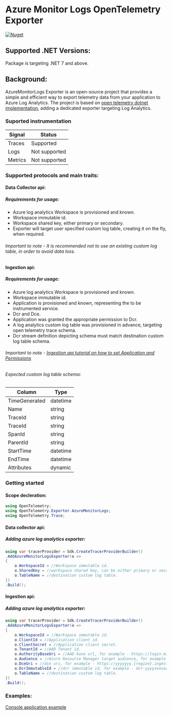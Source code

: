 # Azure Monitor Logs OpenTelemetry Exporter
[![Nuget](https://img.shields.io/badge/nuget-1.0.1-blue)](https://www.nuget.org/packages/AzureMonitorLogs.Exporter.OpenTelemetry)

## Supported .NET Versions: 
Package is targeting .NET 7 and above. 

## Background: 
AzureMonitorLogs Exporter is an open-source project that provides a simple and efficient way to export telemetry data from your application to Azure Log Analytics. 
The project is based on [open telemetry dotnet implementation](https://github.com/open-telemetry/opentelemetry-dotnet), adding a dedicated exporter targeting Log Analytics.

### Suported instrumentation
| Signal  | Status     |
| ------- | ---------- |
| Traces  | Supported |
| Logs    | Not supported |
| Metrics | Not supported |

### Supported protocols and main traits: 
#### Data Collector api: 
##### Requirements for usage: 
* Azure log analytics Workspace is provisioned and known. 
* Workspace immutable id. 
* Workspace shared key, either primary or secondary. 
* Exporter will target user specified custom log table, creating it on the fly, when required. 
###### Important to note -  It is recommended not to use an existing custom log table, in order to avoid data loss.

#### Ingestion api: 
##### Requirements for usage: 
* Azure log analytics Workspace is provisioned and known. 
* Workspace immutable id. 
* Application is provisioned and known, representing the to be instrumented service.
* Dcr and Dce.
* Application was granted the appropriate permission to Dcr.
* A log analytics custom log table was provisioned in advance, targeting open telemetry trace schema.
* Dcr stream definition depicting schema must match destination custom log table schema.
###### Important to note -  [Ingestion api tutorial on how to set Application and Permissions](https://learn.microsoft.com/en-us/azure/azure-monitor/logs/tutorial-logs-ingestion-portal)
###### Expected custom log table schema:
| Column  | Type     |
| ------- | ---------- |
| TimeGenerated  | datetime |
| Name    | string |
| TraceId | string |
| TraceId | string |
| SpanId | string |
| ParentId | string |
| StartTime | datetime |
| EndTime | datetime |
| Attributes | dynamic |

### Getting started
#### Scope decleration:
```c#
using OpenTelemetry;
using OpenTelemetry.Exporter.AzureMonitorLogs;
using OpenTelemetry.Trace;
```
#### Data collector api:
##### Adding azure log analytics exporter:
```c#
using var tracerProvider = Sdk.CreateTracerProviderBuilder()
.AddAzureMonitorLogsExporter(o =>
{
    o.WorkspaceId = //Workspace immutable id.
    o.SharedKey = //workspace shared key, can be either primary or secondary.
    o.TableName = //destination custom log table.
})
.Build();
```

#### Ingestion api:
##### Adding azure log analytics exporter:
```c#
using var tracerProvider = Sdk.CreateTracerProviderBuilder()
.AddAzureMonitorLogsExporter(o =>
{
    o.WorkspaceId = //Workspace immutable id.
    o.ClientId = //Application client id.
    o.ClientSecret = //Application client secret.
    o.TenantId = //AAD Tenant id.
    o.AuthorityBaseUri = //AAD base url, for example - https://login.microsoftonline.com.
    o.Audience = //Azure Resource Manager target audience, for example - https://monitor.azure.com/.default
    o.DceUri = //dce uri, for example - https://yyyyyyy.{region}.ingest.monitor.azure.com
    o.DcrImmutableId = //dcr immutable id, for example - dcr-yyyyxxxxaaaaazzzz00000
    o.TableName = //destination custom log table.
})
.Build();
```
### Examples:
[Console application example](https://github.com/dulikvor/OpenTelemetry.Exporter.AzureMonitorLogs/tree/main/examples/Examples.Console)
